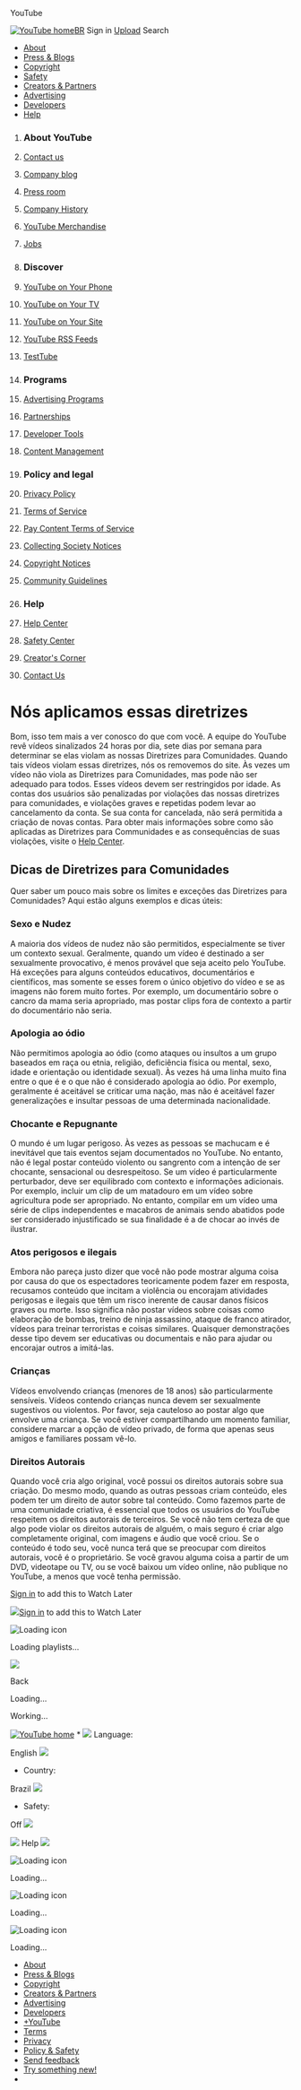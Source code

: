 




YouTube  


 


 










 [![YouTube home](http://s.ytimg.com/yts/img/pixel-vfl3z5WfW.gif)BR](/ "YouTube home")
Sign in [Upload](//www.youtube.com/upload) Search 

* [About](//www.youtube.com/yt/about/)
* [Press & Blogs](//www.youtube.com/yt/press/)
* [Copyright](//www.youtube.com/yt/copyright/)
* [Safety](//www.youtube.com/yt/policyandsafety/)
* [Creators & Partners](//www.youtube.com/yt/creators/)
* [Advertising](//www.youtube.com/yt/advertise/)
* [Developers](//www.youtube.com/yt/dev/)
* [Help](//support.google.com/youtube/?hl=en-US)








1. ### About YouTube
1. [Contact us](/t/contact_us)
2. [Company blog](http://youtube-global.blogspot.com/)
3. [Press room](//www.youtube.com/yt/press/)
4. [Company History](//www.youtube.com/yt/about/)
5. [YouTube Merchandise](http://www.googlestore.com/You+Tube/)
6. [Jobs](//www.youtube.com/yt/jobs/)

3. ### Discover
1. [YouTube on Your Phone](//www.youtube.com/yt/devices/)
2. [YouTube on Your TV](//www.youtube.com/yt/devices/)
3. [YouTube on Your Site](//www.youtube.com/yt/dev/)
4. [YouTube RSS Feeds](/t/rss_feeds)
5. [TestTube](/testtube)

5. ### Programs
1. [Advertising Programs](//www.youtube.com/yt/advertise/)
2. [Partnerships](/partners)
3. [Developer Tools](//www.youtube.com/yt/dev/)
4. [Content Management](/t/content_management)

7. ### Policy and legal
1. [Privacy Policy](http://www.google.com/intl/en/policies/privacy/)
2. [Terms of Service](/t/terms)
3. [Pay Content Terms of Service](/t/terms_paycontent)
4. [Collecting Society Notices](/t/policy_cns)
5. [Copyright Notices](/t/copyright_notice)
6. [Community Guidelines](/t/community_guidelines)

9. ### Help
1. [Help Center](//support.google.com/youtube/?hl=en-US)
2. [Safety Center](//support.google.com/youtube/?hl=en-US)
3. [Creator's Corner](/t/creators_corner)
4. [Contact Us](/t/contact_us)




# Nós aplicamos essas diretrizes


Bom, isso tem mais a ver conosco do que com você. A equipe do YouTube revê vídeos sinalizados 24 horas por dia, sete dias por semana para determinar se elas violam as nossas Diretrizes para Comunidades. Quando tais vídeos violam essas diretrizes, nós os removemos do site. Às vezes um vídeo não viola as Diretrizes para Comunidades, mas pode não ser adequado para todos. Esses vídeos devem ser restringidos por idade. As contas dos usuários são penalizadas por violações das nossas diretrizes para comunidades, e violações graves e repetidas podem levar ao cancelamento da conta. Se sua conta for cancelada, não será permitida a criação de novas contas. Para obter mais informações sobre como são aplicadas as Diretrizes para Communidades e as consequências de suas violações, visite o [Help Center](//support.google.com/youtube/bin/answer.py?answer=92486&hl=en-US).


## Dicas de Diretrizes para Comunidades


Quer saber um pouco mais sobre os limites e exceções das Diretrizes para Comunidades? Aqui estão alguns exemplos e dicas úteis:


### Sexo e Nudez


A maioria dos vídeos de nudez não são permitidos, especialmente se tiver um contexto sexual. Geralmente, quando um vídeo é destinado a ser sexualmente provocativo, é menos provável que seja aceito pelo YouTube. Há exceções para alguns conteúdos educativos, documentários e científicos, mas somente se esses forem o único objetivo do vídeo e se as imagens não forem muito fortes. Por exemplo, um documentário sobre o cancro da mama seria apropriado, mas postar clips fora de contexto a partir do documentário não seria.


### Apologia ao ódio


Não permitimos apologia ao ódio (como ataques ou insultos a um grupo baseados em raça ou etnia, religião, deficiência física ou mental, sexo, idade e orientação ou identidade sexual). Às vezes há uma linha muito fina entre o que é e o que não é considerado apologia ao ódio. Por exemplo, geralmente é aceitável se criticar uma nação, mas não é aceitável fazer generalizações e insultar pessoas de uma determinada nacionalidade.


### Chocante e Repugnante


O mundo é um lugar perigoso. Às vezes as pessoas se machucam e é inevitável que tais eventos sejam documentados no YouTube. No entanto, não é legal postar conteúdo violento ou sangrento com a intenção de ser chocante, sensacional ou desrespeitoso. Se um vídeo é particularmente perturbador, deve ser equilibrado com contexto e informações adicionais. Por exemplo, incluir um clip de um matadouro em um vídeo sobre agricultura pode ser apropriado. No entanto, compilar em um vídeo uma série de clips independentes e macabros de animais sendo abatidos pode ser considerado injustificado se sua finalidade é a de chocar ao invés de ilustrar.


### Atos perigosos e ilegais


Embora não pareça justo dizer que você não pode mostrar alguma coisa por causa do que os espectadores teoricamente podem fazer em resposta, recusamos conteúdo que incitam a violência ou encorajam atividades perigosas e ilegais que têm um risco inerente de causar danos físicos graves ou morte. Isso significa não postar vídeos sobre coisas como elaboração de bombas, treino de ninja assassino, ataque de franco atirador, vídeos para treinar terroristas e coisas similares. Quaisquer demonstrações desse tipo devem ser educativas ou documentais e não para ajudar ou encorajar outros a imitá-las.


### Crianças


Vídeos envolvendo crianças (menores de 18 anos) são particularmente sensíveis. Vídeos contendo crianças nunca devem ser sexualmente sugestivos ou violentos. Por favor, seja cauteloso ao postar algo que envolve uma criança. Se você estiver compartilhando um momento familiar, considere marcar a opção de vídeo privado, de forma que apenas seus amigos e familiares possam vê-lo.


### Direitos Autorais


Quando você cria algo original, você possui os direitos autorais sobre sua criação. Do mesmo modo, quando as outras pessoas criam conteúdo, eles podem ter um direito de autor sobre tal conteúdo. Como fazemos parte de uma comunidade criativa, é essencial que todos os usuários do YouTube respeitem os direitos autorais de terceiros. Se você não tem certeza de que algo pode violar os direitos autorais de alguém, o mais seguro é criar algo completamente original, com imagens e áudio que você criou. Se o conteúdo é todo seu, você nunca terá que se preocupar com direitos autorais, você é o proprietário. Se você gravou alguma coisa a partir de um DVD, videotape ou TV, ou se você baixou um vídeo online, não publique no YouTube, a menos que você tenha permissão.







[Sign in](https://accounts.google.com/ServiceLogin?service=youtube&hl=en&uilel=3&passive=true&continue=http%3A%2F%2Fwww.youtube.com%2Fsignin%3Faction_handle_signin%3Dtrue%26app%3Ddesktop%26feature%3Dplaylist%26hl%3Den%26next%3D%252Ft%252Fcommunity_guidelines) to add this to Watch Later

 




![](http://s.ytimg.com/yts/img/pixel-vfl3z5WfW.gif)[Sign in](https://accounts.google.com/ServiceLogin?service=youtube&hl=en&uilel=3&passive=true&continue=http%3A%2F%2Fwww.youtube.com%2Fsignin%3Faction_handle_signin%3Dtrue%26app%3Ddesktop%26feature%3Dplaylist%26hl%3Den%26next%3D%252Ft%252Fcommunity_guidelines) to add this to Watch Later
 




![Loading icon](http://s.ytimg.com/yts/img/pixel-vfl3z5WfW.gif)

 Loading playlists...
 







![](http://s.ytimg.com/yts/img/pixel-vfl3z5WfW.gif)

Back











Loading...











Working...









[![YouTube home](http://s.ytimg.com/yts/img/pixel-vfl3z5WfW.gif)](/ "YouTube home") * ![](http://s.ytimg.com/yts/img/pixel-vfl3z5WfW.gif) 
Language:
 
 English
 ![](http://s.ytimg.com/yts/img/pixel-vfl3z5WfW.gif)
* Country:
 
 Brazil
 ![](http://s.ytimg.com/yts/img/pixel-vfl3z5WfW.gif)
* Safety:
 
Off
 ![](http://s.ytimg.com/yts/img/pixel-vfl3z5WfW.gif)


 ![](http://s.ytimg.com/yts/img/pixel-vfl3z5WfW.gif)
Help
![](http://s.ytimg.com/yts/img/pixel-vfl3z5WfW.gif)



![Loading icon](http://s.ytimg.com/yts/img/pixel-vfl3z5WfW.gif)

Loading...
 






![Loading icon](http://s.ytimg.com/yts/img/pixel-vfl3z5WfW.gif)

Loading...
 






![Loading icon](http://s.ytimg.com/yts/img/pixel-vfl3z5WfW.gif)

Loading...
 




* [About](//www.youtube.com/yt/about/)
* [Press & Blogs](//www.youtube.com/yt/press/)
* [Copyright](//www.youtube.com/yt/copyright/)
* [Creators & Partners](//www.youtube.com/yt/creators/)
* [Advertising](//www.youtube.com/yt/advertise/)
* [Developers](//www.youtube.com/yt/dev/)
* [+YouTube](https://plus.google.com/+youtube)
* [Terms](/t/terms)
* [Privacy](http://www.google.com/intl/en/policies/privacy/)
* [Policy & Safety](//www.youtube.com/yt/policyandsafety/)
* [Send feedback](//www.google.com/tools/feedback/intl/en/error.html)
* [Try something new!](/testtube)
* 







